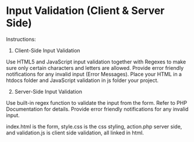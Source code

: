 # Input Validation (Client & Server Side)
Instructions:
1. Client-Side Input Validation

Use HTML5 and JavaScript input validation together with Regexes to make sure only certain characters and letters are allowed.
Provide error friendly notifications for any invalid input (Error Messages).
Place your HTML in a htdocs folder and JavaScript validation in js folder your project.


2. Server-Side Input Validation

Use built-in regex function to validate the input from the form. Refer to PHP Documentation for details.
Provide error friendly notifications for any invalid input.

index.html is the form, style.css is the css styling, action.php server side, and validation.js is client side validation, all linked in html.
